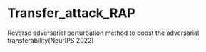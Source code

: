 # Transfer_attack_RAP
Reverse adversarial perturbation method to boost the adversarial transferability(NeurIPS 2022)
